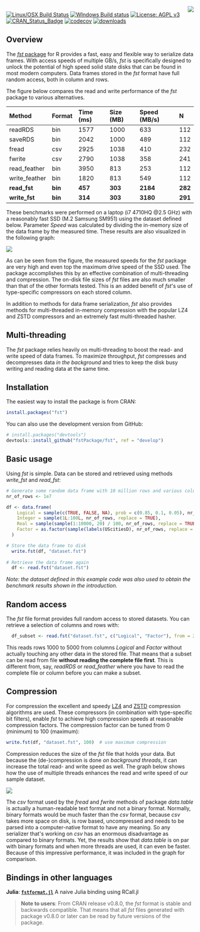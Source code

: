 
<!-- README.md is generated from README.Rmd. Please edit that file -->
<img src="logo.png" align="right" />

[![Linux/OSX Build Status](https://travis-ci.org/fstpackage/fst.svg?branch=develop)](https://travis-ci.org/fstpackage/fst) [![WIndows Build status](https://ci.appveyor.com/api/projects/status/6g6kp8onpb26jhnm/branch/develop?svg=true)](https://ci.appveyor.com/project/fstpackage/fst/branch/develop) [![License: AGPL v3](https://img.shields.io/badge/License-AGPL%20v3-blue.svg)](https://www.gnu.org/licenses/agpl-3.0) [![CRAN\_Status\_Badge](http://www.r-pkg.org/badges/version/fst)](https://cran.r-project.org/package=fst) [![codecov](https://codecov.io/gh/fstpackage/fst/branch/develop/graph/badge.svg)](https://codecov.io/gh/fstpackage/fst) [![downloads](http://cranlogs.r-pkg.org/badges/fst)](http://cran.rstudio.com/web/packages/fst/index.html)

Overview
--------

The [*fst* package](https://github.com/fstpackage/fst) for R provides a fast, easy and flexible way to serialize data frames. With access speeds of multiple GB/s, *fst* is specifically designed to unlock the potential of high speed solid state disks that can be found in most modern computers. Data frames stored in the *fst* format have full random access, both in column and rows.

The figure below compares the read and write performance of the *fst* package to various alternatives.

| Method         | Format  | Time (ms) | Size (MB) | Speed (MB/s) | N       |
|:---------------|:--------|:----------|:----------|:-------------|:--------|
| readRDS        | bin     | 1577      | 1000      | 633          | 112     |
| saveRDS        | bin     | 2042      | 1000      | 489          | 112     |
| fread          | csv     | 2925      | 1038      | 410          | 232     |
| fwrite         | csv     | 2790      | 1038      | 358          | 241     |
| read\_feather  | bin     | 3950      | 813       | 253          | 112     |
| write\_feather | bin     | 1820      | 813       | 549          | 112     |
| **read\_fst**  | **bin** | **457**   | **303**   | **2184**     | **282** |
| **write\_fst** | **bin** | **314**   | **303**   | **3180**     | **291** |

These benchmarks were performed on a laptop (i7 4710HQ @2.5 GHz) with a reasonably fast SSD (M.2 Samsung SM951) using the dataset defined below. Parameter *Speed* was calculated by dividing the in-memory size of the data frame by the measured time. These results are also visualized in the following graph:

![](README-speed-bench-1.png)

As can be seen from the figure, the measured speeds for the *fst* package are very high and even top the maximum drive speed of the SSD used. The package accomplishes this by an effective combination of multi-threading and compression. The on-disk file sizes of *fst* files are also much smaller than that of the other formats tested. This is an added benefit of *fst*'s use of type-specific compressors on each stored column.

In addition to methods for data frame serialization, *fst* also provides methods for multi-threaded in-memory compression with the popular LZ4 and ZSTD compressors and an extremely fast multi-threaded hasher.

Multi-threading
---------------

The *fst* package relies heavily on multi-threading to boost the read- and write speed of data frames. To maximize throughput, *fst* compresses and decompresses data *in the background* and tries to keep the disk busy writing and reading data at the same time.

Installation
------------

The easiest way to install the package is from CRAN:

``` r
install.packages("fst")
```

You can also use the development version from GitHub:

``` r
# install.packages("devtools")
devtools::install_github("fstPackage/fst", ref = "develop")
```

Basic usage
-----------

Using *fst* is simple. Data can be stored and retrieved using methods *write\_fst* and *read\_fst*:

``` r
# Generate some random data frame with 10 million rows and various column types
nr_of_rows <- 1e7

df <- data.frame(
    Logical = sample(c(TRUE, FALSE, NA), prob = c(0.85, 0.1, 0.05), nr_of_rows, replace = TRUE),
    Integer = sample(1L:100L, nr_of_rows, replace = TRUE),
    Real = sample(sample(1:10000, 20) / 100, nr_of_rows, replace = TRUE),
    Factor = as.factor(sample(labels(UScitiesD), nr_of_rows, replace = TRUE))
  )

# Store the data frame to disk
  write.fst(df, "dataset.fst")
  
# Retrieve the data frame again
  df <- read.fst("dataset.fst")
```

*Note: the dataset defined in this example code was also used to obtain the benchmark results shown in the introduction.*

Random access
-------------

The *fst* file format provides full random access to stored datasets. You can retrieve a selection of columns and rows with:

``` r
  df_subset <- read.fst("dataset.fst", c("Logical", "Factor"), from = 2000, to = 5000)
```

This reads rows 1000 to 5000 from columns *Logical* and *Factor* without actually touching any other data in the stored file. That means that a subset can be read from file **without reading the complete file first**. This is different from, say, *readRDS* or *read\_feather* where you have to read the complete file or column before you can make a subset.

Compression
-----------

For compression the excellent and speedy [LZ4](https://github.com/lz4/lz4) and [ZSTD](https://github.com/facebook/zstd) compression algorithms are used. These compressors (in combination with type-specific bit filters), enable *fst* to achieve high compression speeds at reasonable compression factors. The compression factor can be tuned from 0 (minimum) to 100 (maximum):

``` r
write.fst(df, "dataset.fst", 100)  # use maximum compression
```

Compression reduces the size of the *fst* file that holds your data. But because the (de-)compression is done *on background threads*, it can increase the total read- and write speed as well. The graph below shows how the use of multiple threads enhances the read and write speed of our sample dataset.

![](README-multi-threading-1.png)

The *csv* format used by the *fread* and *fwrite* methods of package *data.table* is actually a human-readable text format and not a binary format. Normally, binary formats would be much faster than the *csv* format, because *csv* takes more space on disk, is row based, uncompressed and needs to be parsed into a computer-native format to have any meaning. So any serializer that's working on *csv* has an enormous disadvantage as compared to binary formats. Yet, the results show that *data.table* is on par with binary formats and when more threads are used, it can even be faster. Because of this impressive performance, it was included in the graph for comparison.

Bindings in other languages
---------------------------

**Julia**: [**`fstformat.jl`**](https://github.com/xiaodaigh/fstformat.jl) A naive Julia binding using RCall.jl

> **Note to users**: From CRAN release v0.8.0, the *fst* format is stable and backwards compatible. That means that all *fst* files generated with package v0.8.0 or later can be read by future versions of the package.
